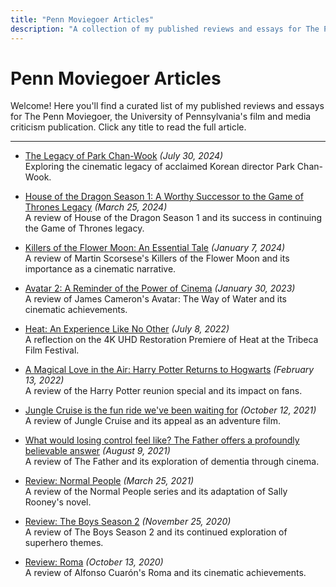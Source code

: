 ```yaml
---
title: "Penn Moviegoer Articles"
description: "A collection of my published reviews and essays for The Penn Moviegoer."
---
```


# Penn Moviegoer Articles

Welcome! Here you'll find a curated list of my published reviews and essays for The Penn Moviegoer, the University of Pennsylvania's film and media criticism publication. Click any title to read the full article.

---

- [The Legacy of Park Chan-Wook](the-legacy-of-park-chan-wook.md) *(July 30, 2024)*  
  Exploring the cinematic legacy of acclaimed Korean director Park Chan-Wook.

- [House of the Dragon Season 1: A Worthy Successor to the Game of Thrones Legacy](house-of-the-dragon-season-1.md) *(March 25, 2024)*  
  A review of House of the Dragon Season 1 and its success in continuing the Game of Thrones legacy.

- [Killers of the Flower Moon: An Essential Tale](killers-of-the-flower-moon.md) *(January 7, 2024)*  
  A review of Martin Scorsese's Killers of the Flower Moon and its importance as a cinematic narrative.

- [Avatar 2: A Reminder of the Power of Cinema](avatar-2.md) *(January 30, 2023)*  
  A review of James Cameron's Avatar: The Way of Water and its cinematic achievements.

- [Heat: An Experience Like No Other](heat.md) *(July 8, 2022)*  
  A reflection on the 4K UHD Restoration Premiere of Heat at the Tribeca Film Festival.

- [A Magical Love in the Air: Harry Potter Returns to Hogwarts](harry-potter-returns-to-hogwarts.md) *(February 13, 2022)*  
  A review of the Harry Potter reunion special and its impact on fans.

- [Jungle Cruise is the fun ride we've been waiting for](jungle-cruise.md) *(October 12, 2021)*  
  A review of Jungle Cruise and its appeal as an adventure film.

- [What would losing control feel like? The Father offers a profoundly believable answer](the-father.md) *(August 9, 2021)*  
  A review of The Father and its exploration of dementia through cinema.

- [Review: Normal People](normal-people.md) *(March 25, 2021)*  
  A review of the Normal People series and its adaptation of Sally Rooney's novel.

- [Review: The Boys Season 2](the-boys-season-2.md) *(November 25, 2020)*  
  A review of The Boys Season 2 and its continued exploration of superhero themes.

- [Review: Roma](roma.md) *(October 13, 2020)*  
  A review of Alfonso Cuarón's Roma and its cinematic achievements. 